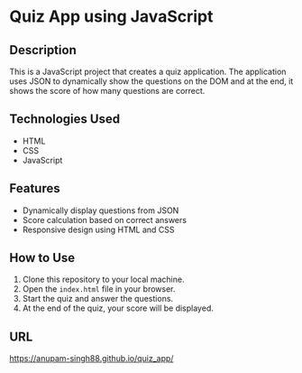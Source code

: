 # Quiz App using JavaScript

## Description
This is a JavaScript project that creates a quiz application. The application uses JSON to dynamically show the questions on the DOM and at the end, it shows the score of how many questions are correct.

## Technologies Used
- HTML
- CSS
- JavaScript

## Features
- Dynamically display questions from JSON
- Score calculation based on correct answers
- Responsive design using HTML and CSS

## How to Use
1. Clone this repository to your local machine.
2. Open the `index.html` file in your browser.
3. Start the quiz and answer the questions.
4. At the end of the quiz, your score will be displayed.

## URL
https://anupam-singh88.github.io/quiz_app/
